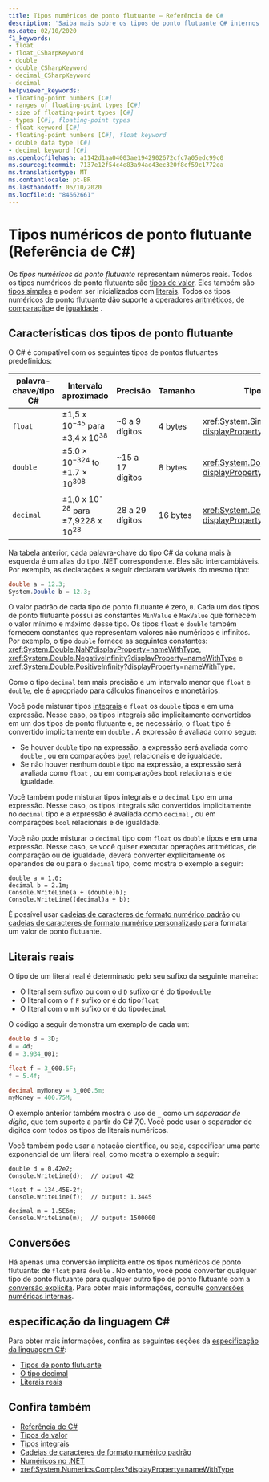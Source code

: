 ```yaml
---
title: Tipos numéricos de ponto flutuante – Referência de C#
description: 'Saiba mais sobre os tipos de ponto flutuante C# internos: float, Double e decimal'
ms.date: 02/10/2020
f1_keywords:
- float
- float_CSharpKeyword
- double
- double_CSharpKeyword
- decimal_CSharpKeyword
- decimal
helpviewer_keywords:
- floating-point numbers [C#]
- ranges of floating-point types [C#]
- size of floating-point types [C#]
- types [C#], floating-point types
- float keyword [C#]
- floating-point numbers [C#], float keyword
- double data type [C#]
- decimal keyword [C#]
ms.openlocfilehash: a1142d1aa04003ae1942902672cfc7a05edc99c0
ms.sourcegitcommit: 7137e12f54c4e83a94ae43ec320f8cf59c1772ea
ms.translationtype: MT
ms.contentlocale: pt-BR
ms.lasthandoff: 06/10/2020
ms.locfileid: "84662661"
---
```

# <a name="floating-point-numeric-types-c-reference"></a>Tipos numéricos de ponto flutuante (Referência de C#)

Os *tipos numéricos de ponto flutuante* representam números reais. Todos os tipos numéricos de ponto flutuante são [tipos de valor](value-types.md). Eles também são [tipos simples](value-types.md#built-in-value-types) e podem ser inicializados com [literais](#real-literals). Todos os tipos numéricos de ponto flutuante dão suporte a operadores [aritméticos](../operators/arithmetic-operators.md), de [comparação](../operators/comparison-operators.md)e de [igualdade](../operators/equality-operators.md) .

## <a name="characteristics-of-the-floating-point-types"></a>Características dos tipos de ponto flutuante

O C# é compatível com os seguintes tipos de pontos flutuantes predefinidos:
  
|palavra-chave/tipo C#|Intervalo aproximado|Precisão|Tamanho|Tipo .NET|
|----------|-----------------------|---------------|--------------|--------------|
|`float`|±1,5 x 10<sup>−45</sup> para ±3,4 x 10<sup>38</sup>|~6 a 9 dígitos|4 bytes|<xref:System.Single?displayProperty=nameWithType>|
|`double`|±5.0 × 10<sup>−324</sup> to ±1.7 × 10<sup>308</sup>|~15 a 17 dígitos|8 bytes|<xref:System.Double?displayProperty=nameWithType>|
|`decimal`|±1,0 x 10<sup>-28</sup> para ±7,9228 x 10<sup>28</sup>|28 a 29 dígitos|16 bytes|<xref:System.Decimal?displayProperty=nameWithType>|

Na tabela anterior, cada palavra-chave do tipo C# da coluna mais à esquerda é um alias do tipo .NET correspondente. Eles são intercambiáveis. Por exemplo, as declarações a seguir declaram variáveis do mesmo tipo:

```csharp
double a = 12.3;
System.Double b = 12.3;
```

O valor padrão de cada tipo de ponto flutuante é zero, `0`. Cada um dos tipos de ponto flutuante possui as constantes `MinValue` e `MaxValue` que fornecem o valor mínimo e máximo desse tipo. Os tipos `float` e `double` também fornecem constantes que representam valores não numéricos e infinitos. Por exemplo, o tipo `double` fornece as seguintes constantes: <xref:System.Double.NaN?displayProperty=nameWithType>, <xref:System.Double.NegativeInfinity?displayProperty=nameWithType> e <xref:System.Double.PositiveInfinity?displayProperty=nameWithType>.

Como o tipo `decimal` tem mais precisão e um intervalo menor que `float` e `double`, ele é apropriado para cálculos financeiros e monetários.

Você pode misturar tipos [integrais](integral-numeric-types.md) e `float` os `double` tipos e em uma expressão. Nesse caso, os tipos integrais são implicitamente convertidos em um dos tipos de ponto flutuante e, se necessário, o `float` tipo é convertido implicitamente em `double` . A expressão é avaliada como segue:

- Se houver `double` tipo na expressão, a expressão será avaliada como `double` , ou em comparações [`bool`](bool.md) relacionais e de igualdade.
- Se não houver nenhum `double` tipo na expressão, a expressão será avaliada como `float` , ou em comparações `bool` relacionais e de igualdade.

Você também pode misturar tipos integrais e o `decimal` tipo em uma expressão. Nesse caso, os tipos integrais são convertidos implicitamente no `decimal` tipo e a expressão é avaliada como `decimal` , ou em comparações `bool` relacionais e de igualdade.

Você não pode misturar o `decimal` tipo com `float` os `double` tipos e em uma expressão. Nesse caso, se você quiser executar operações aritméticas, de comparação ou de igualdade, deverá converter explicitamente os operandos de ou para o `decimal` tipo, como mostra o exemplo a seguir:

```csharp-interactive
double a = 1.0;
decimal b = 2.1m;
Console.WriteLine(a + (double)b);
Console.WriteLine((decimal)a + b);
```

É possível usar [cadeias de caracteres de formato numérico padrão](../../../standard/base-types/standard-numeric-format-strings.md) ou [cadeias de caracteres de formato numérico personalizado](../../../standard/base-types/custom-numeric-format-strings.md) para formatar um valor de ponto flutuante.

## <a name="real-literals"></a>Literais reais

O tipo de um literal real é determinado pelo seu sufixo da seguinte maneira:

- O literal sem sufixo ou com o `d` `D` sufixo or é do tipo`double`
- O literal com o `f` `F` sufixo or é do tipo`float`
- O literal com o `m` `M` sufixo or é do tipo`decimal`

O código a seguir demonstra um exemplo de cada um:

```csharp
double d = 3D;
d = 4d;
d = 3.934_001;

float f = 3_000.5F;
f = 5.4f;

decimal myMoney = 3_000.5m;
myMoney = 400.75M;
```

O exemplo anterior também mostra o uso de `_` como um *separador de dígito*, que tem suporte a partir do C# 7,0. Você pode usar o separador de dígitos com todos os tipos de literais numéricos.

Você também pode usar a notação científica, ou seja, especificar uma parte exponencial de um literal real, como mostra o exemplo a seguir:

```csharp-interactive
double d = 0.42e2;
Console.WriteLine(d);  // output 42

float f = 134.45E-2f;
Console.WriteLine(f);  // output: 1.3445

decimal m = 1.5E6m;
Console.WriteLine(m);  // output: 1500000
```

## <a name="conversions"></a>Conversões

Há apenas uma conversão implícita entre os tipos numéricos de ponto flutuante: de `float` para `double` . No entanto, você pode converter qualquer tipo de ponto flutuante para qualquer outro tipo de ponto flutuante com a [conversão explícita](../operators/type-testing-and-cast.md#cast-expression). Para obter mais informações, consulte [conversões numéricas internas](numeric-conversions.md).

## <a name="c-language-specification"></a>especificação da linguagem C#

Para obter mais informações, confira as seguintes seções da [especificação da linguagem C#](~/_csharplang/spec/introduction.md):

- [Tipos de ponto flutuante](~/_csharplang/spec/types.md#floating-point-types)
- [O tipo decimal](~/_csharplang/spec/types.md#the-decimal-type)
- [Literais reais](~/_csharplang/spec/lexical-structure.md#real-literals)

## <a name="see-also"></a>Confira também

- [Referência de C#](../index.md)
- [Tipos de valor](value-types.md)
- [Tipos integrais](integral-numeric-types.md)
- [Cadeias de caracteres de formato numérico padrão](../../../standard/base-types/standard-numeric-format-strings.md)
- [Numéricos no .NET](../../../standard/numerics.md)
- <xref:System.Numerics.Complex?displayProperty=nameWithType>

